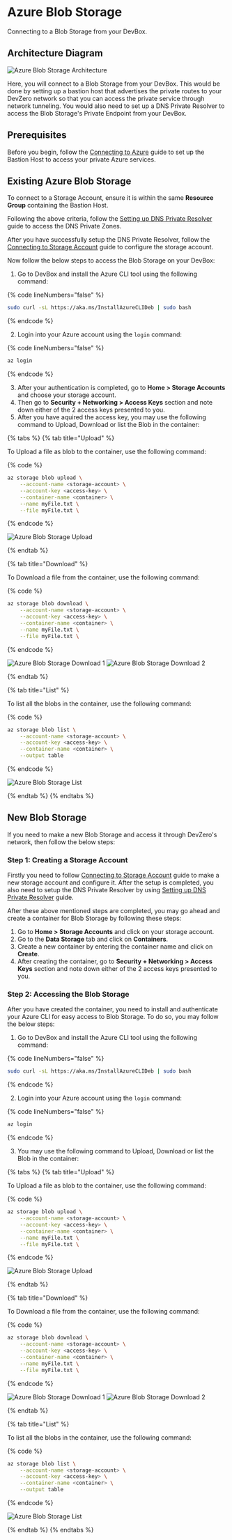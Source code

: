 # Azure Blob Storage

Connecting to a Blob Storage from your DevBox.

## Architecture Diagram

![Azure Blob Storage Architecture](../../../.gitbook/assets/azure-storage-account-architecture.png)

Here, you will connect to a Blob Storage from your DevBox. This would be done by setting up a bastion host that advertises the private routes to your DevZero network so that you can access the private service through network tunneling. You would also need to set up a DNS Private Resolver to access the Blob Storage's Private Endpoint from your DevBox.

## Prerequisites

Before you begin, follow the [Connecting to Azure](../../existing-network/connecting-to-azure.md) guide to set up the Bastion Host to access your private Azure services.

## Existing Azure Blob Storage

To connect to a Storage Account, ensure it is within the same **Resource Group** containing the Bastion Host.

Following the above criteria, follow the [Setting up DNS Private Resolver](./setting-up-dns-private-resolver.md) guide to access the DNS Private Zones.

After you have successfully setup the DNS Private Resolver, follow the [Connecting to Storage Account](./connecting-to-storage-account.md) guide to configure the storage account.

Now follow the below steps to access the Blob Storage on your DevBox:

1. Go to DevBox and install the Azure CLI tool using the following command:

{% code lineNumbers="false" %}
```bash
sudo curl -sL https://aka.ms/InstallAzureCLIDeb | sudo bash
```
{% endcode %}

2. Login into your Azure account using the `login` command:

{% code lineNumbers="false" %}
```bash
az login
```
{% endcode %}

3. After your authentication is completed, go to **Home > Storage Accounts** and choose your storage account.
4. Then go to **Security + Networking > Access Keys** section and note down either of the 2 access keys presented to you.
5. After you have aquired the access key, you may use the following command to Upload, Download or list the Blob in the container:

{% tabs %}
{% tab title="Upload" %}

To Upload a file as blob to the container, use the following command:

{% code %}
```bash
az storage blob upload \
    --account-name <storage-account> \
    --account-key <access-key> \
    --container-name <container> \
    --name myFile.txt \
    --file myFile.txt \
```
{% endcode %}

![Azure Blob Storage Upload](../../../.gitbook/assets/azure-blob-upload.png)

{% endtab %}

{% tab title="Download" %}

To Download a file from the container, use the following command:

{% code %}
```bash
az storage blob download \
    --account-name <storage-account> \
    --account-key <access-key> \
    --container-name <container> \
    --name myFile.txt \
    --file myFile.txt \
```
{% endcode %}

![Azure Blob Storage Download 1](../../../.gitbook/assets/azure-blob-download-1.png)
![Azure Blob Storage Download 2](../../../.gitbook/assets/azure-blob-download-2.png)

{% endtab %}

{% tab title="List" %}

To list all the blobs in the container, use the following command:

{% code %}
```bash
az storage blob list \
    --account-name <storage-account> \
    --account-key <access-key> \
    --container-name <container> \
    --output table
```
{% endcode %}

![Azure Blob Storage List](../../../.gitbook/assets/azure-blob-list.png)

{% endtab %}
{% endtabs %}

## New Blob Storage

If you need to make a new Blob Storage and access it through DevZero's network, then follow the below steps:

### Step 1: Creating a Storage Account

Firstly you need to follow [Connecting to Storage Account](./connecting-to-storage-account.md) guide to make a new storage account and configure it. After the setup is completed, you also need to setup the DNS Private Resolver by using [Setting up DNS Private Resolver](./setting-up-dns-private-resolver.md) guide.

After these above mentioned steps are completed, you may go ahead and create a container for Blob Storage by following these steps:

1. Go to **Home > Storage Accounts** and click on your storage account.
2. Go to the **Data Storage** tab and click on **Containers**.
3. Create a new container by entering the container name and click on **Create**.
4. After creating the container, go to **Security + Networking > Access Keys** section and note down either of the 2 access keys presented to you.

### Step 2: Accessing the Blob Storage

After you have created the container, you need to install and authenticate your Azure CLI for easy access to Blob Storage. To do so, you may follow the below steps:

1. Go to DevBox and install the Azure CLI tool using the following command:

{% code lineNumbers="false" %}
```bash
sudo curl -sL https://aka.ms/InstallAzureCLIDeb | sudo bash
```
{% endcode %}

2. Login into your Azure account using the `login` command:

{% code lineNumbers="false" %}
```bash
az login
```
{% endcode %}

3. You may use the following command to Upload, Download or list the Blob in the container:

{% tabs %}
{% tab title="Upload" %}

To Upload a file as blob to the container, use the following command:

{% code %}
```bash
az storage blob upload \
    --account-name <storage-account> \
    --account-key <access-key> \
    --container-name <container> \
    --name myFile.txt \
    --file myFile.txt \
```
{% endcode %}

![Azure Blob Storage Upload](../../../.gitbook/assets/azure-blob-upload.png)

{% endtab %}

{% tab title="Download" %}

To Download a file from the container, use the following command:

{% code %}
```bash
az storage blob download \
    --account-name <storage-account> \
    --account-key <access-key> \
    --container-name <container> \
    --name myFile.txt \
    --file myFile.txt \
```
{% endcode %}

![Azure Blob Storage Download 1](../../../.gitbook/assets/azure-blob-download-1.png)
![Azure Blob Storage Download 2](../../../.gitbook/assets/azure-blob-download-2.png)

{% endtab %}

{% tab title="List" %}

To list all the blobs in the container, use the following command:

{% code %}
```bash
az storage blob list \
    --account-name <storage-account> \
    --account-key <access-key> \
    --container-name <container> \
    --output table
```
{% endcode %}

![Azure Blob Storage List](../../../.gitbook/assets/azure-blob-list.png)

{% endtab %}
{% endtabs %}